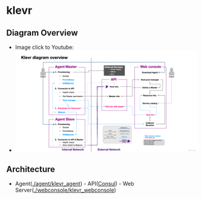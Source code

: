 # klevr
## Diagram Overview
 * Image click to Youtube:
 * [![Diagram Overview](/Klevr_diagram_overview.png)](https://www.youtube.com/watch?v=3dhf-Pzc13Y)


## Architecture
 * Agent([./agent/klevr_agent](agent/)) - API([Consul](https://github.com/hashicorp/consul)) - Web Server([./webconsole/klevr_webconsole](./webconsole/))
